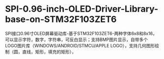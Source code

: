 # SPI-0.96-inch-OLED-Driver-Library-base-on-STM32F103ZET6
SPI接口0.96寸OLED屏幕驱动库-基于STM32F103ZET6-两种字体6x8和8x16，可以显示字符，数字，字符串，可反白显示；支持BMP图片显示，自带多个LOGO图片库（WINDOWS/ANDROID/STMCU/APPLE LOGO），支持几何图形绘制（圆，直线，矩形，填充的矩形），
